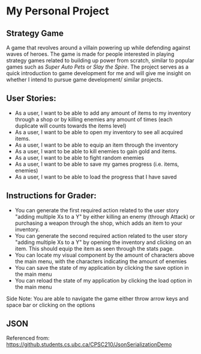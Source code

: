 # My Personal Project

## Strategy Game
A game that revolves around a villain powering up while defending against waves
of heroes. The game is made for people interested in playing strategy games related
to building up power from scratch, similar to popular games such as *Super Auto Pets* or *Slay the Spire*.
The project serves as a quick introduction to game development for me and will give me insight on
whether I intend to pursue game development/ similar projects.

## **User Stories:**
- As a user, I want to be able to add any amount of items to my inventory through a shop or by killing enemies any amount of times
  (each duplicate will counts towards the items level)
- As a user, I want to be able to open my inventory to see all acquired items.
- As a user, I want to be able to equip an item through the inventory
- As a user, I want to be able to kill enemies to gain gold and items.
- As a user, I want to be able to fight random enemies
- As a user, I want to be able to save my games progress (i.e. items, enemies)
- As a user, I want to be able to load the progress that I have saved

## **Instructions for Grader:**
- You can generate the first required action related to the user story "adding multiple Xs to a Y" by either killing an enemy (through Attack) or purchasing a weapon through the shop, which adds an item to your inventory.
- You can generate the second required action related to the user story "adding multiple Xs to a Y" by opening the inventory and clicking on an item. This should equip the item as seen through the stats page.
- You can locate my visual component by the amount of characters above the main menu, with the characters indicating the amount of enemies
- You can save the state of my application by clicking the save option in the main menu
- You can reload the state of my application by clicking the load option in the main menu

Side Note: You are able to navigate the game either throw arrow keys and space bar or clicking on the options

## **JSON**
Referenced from: https://github.students.cs.ubc.ca/CPSC210/JsonSerializationDemo
